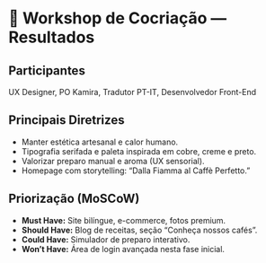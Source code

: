 # 🤝 Workshop de Cocriação — Resultados

## Participantes
UX Designer, PO Kamira, Tradutor PT-IT, Desenvolvedor Front-End

## Principais Diretrizes
- Manter estética artesanal e calor humano.  
- Tipografia serifada e paleta inspirada em cobre, creme e preto.  
- Valorizar preparo manual e aroma (UX sensorial).  
- Homepage com storytelling: “Dalla Fiamma al Caffè Perfetto.”  

## Priorização (MoSCoW)
- **Must Have:** Site bilíngue, e-commerce, fotos premium.  
- **Should Have:** Blog de receitas, seção “Conheça nossos cafés”.  
- **Could Have:** Simulador de preparo interativo.  
- **Won’t Have:** Área de login avançada nesta fase inicial.  
